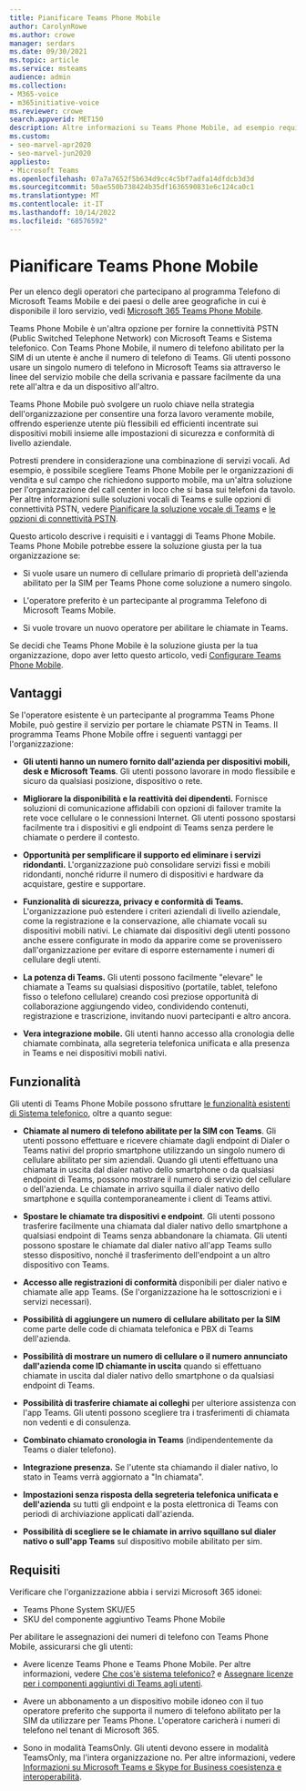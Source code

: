 ```yaml
---
title: Pianificare Teams Phone Mobile
author: CarolynRowe
ms.author: crowe
manager: serdars
ms.date: 09/30/2021
ms.topic: article
ms.service: msteams
audience: admin
ms.collection:
- M365-voice
- m365initiative-voice
ms.reviewer: crowe
search.appverid: MET150
description: Altre informazioni su Teams Phone Mobile, ad esempio requisiti e pianificazione della distribuzione.
ms.custom:
- seo-marvel-apr2020
- seo-marvel-jun2020
appliesto:
- Microsoft Teams
ms.openlocfilehash: 07a7a7652f5b634d9cc4c5bf7adfa14dfdcb3d3d
ms.sourcegitcommit: 50ae550b738424b35df1636590831e6c124ca0c1
ms.translationtype: MT
ms.contentlocale: it-IT
ms.lasthandoff: 10/14/2022
ms.locfileid: "68576592"
---
```

# <a name="plan-for-teams-phone-mobile"></a>Pianificare Teams Phone Mobile

Per un elenco degli operatori che partecipano al programma Telefono di Microsoft Teams Mobile e dei paesi o delle aree geografiche in cui è disponibile il loro servizio, vedi [Microsoft 365 Teams Phone Mobile](https://cloudpartners.transform.microsoft.com/practices/microsoft-365-for-operators/teams-phone-mobile).

Teams Phone Mobile è un'altra opzione per fornire la connettività PSTN (Public Switched Telephone Network) con Microsoft Teams e Sistema telefonico. Con Teams Phone Mobile, il numero di telefono abilitato per la SIM di un utente è anche il numero di telefono di Teams. Gli utenti possono usare un singolo numero di telefono in Microsoft Teams sia attraverso le linee del servizio mobile che della scrivania e passare facilmente da una rete all'altra e da un dispositivo all'altro.

Teams Phone Mobile può svolgere un ruolo chiave nella strategia dell'organizzazione per consentire una forza lavoro veramente mobile, offrendo esperienze utente più flessibili ed efficienti incentrate sui dispositivi mobili insieme alle impostazioni di sicurezza e conformità di livello aziendale.

Potresti prendere in considerazione una combinazione di servizi vocali. Ad esempio, è possibile scegliere Teams Phone Mobile per le organizzazioni di vendita e sul campo che richiedono supporto mobile, ma un'altra soluzione per l'organizzazione del call center in loco che si basa sui telefoni da tavolo. Per altre informazioni sulle soluzioni vocali di Teams e sulle opzioni di connettività PSTN, vedere [Pianificare la soluzione vocale di Teams](cloud-voice-landing-page.md) e [le opzioni di connettività PSTN](pstn-connectivity.md). 

Questo articolo descrive i requisiti e i vantaggi di Teams Phone Mobile. Teams Phone Mobile potrebbe essere la soluzione giusta per la tua organizzazione se:

-   Si vuole usare un numero di cellulare primario di proprietà dell'azienda abilitato per la SIM per Teams Phone come soluzione a numero singolo.

-   L'operatore preferito è un partecipante al programma Telefono di Microsoft Teams Mobile.

-   Si vuole trovare un nuovo operatore per abilitare le chiamate in Teams.

Se decidi che Teams Phone Mobile è la soluzione giusta per la tua organizzazione, dopo aver letto questo articolo, vedi [Configurare Teams Phone Mobile](operator-connect-mobile-configure.md).



## <a name="benefits"></a>Vantaggi

Se l'operatore esistente è un partecipante al programma Teams Phone Mobile, può gestire il servizio per portare le chiamate PSTN in Teams. Il programma Teams Phone Mobile offre i seguenti vantaggi per l'organizzazione:

- **Gli utenti hanno un numero fornito dall'azienda per dispositivi mobili, desk e Microsoft Teams**. Gli utenti possono lavorare in modo flessibile e sicuro da qualsiasi posizione, dispositivo o rete.  

- **Migliorare la disponibilità e la reattività dei dipendenti.** Fornisce soluzioni di comunicazione affidabili con opzioni di failover tramite la rete voce cellulare o le connessioni Internet. Gli utenti possono spostarsi facilmente tra i dispositivi e gli endpoint di Teams senza perdere le chiamate o perdere il contesto.

- **Opportunità per semplificare il supporto ed eliminare i servizi ridondanti.** L'organizzazione può consolidare servizi fissi e mobili ridondanti, nonché ridurre il numero di dispositivi e hardware da acquistare, gestire e supportare.

-   **Funzionalità di sicurezza, privacy e conformità di Teams.** L'organizzazione può estendere i criteri aziendali di livello aziendale, come la registrazione e la conservazione, alle chiamate vocali su dispositivi mobili nativi. Le chiamate dai dispositivi degli utenti possono anche essere configurate in modo da apparire come se provenissero dall'organizzazione per evitare di esporre esternamente i numeri di cellulare degli utenti.

- **La potenza di Teams.** Gli utenti possono facilmente "elevare" le chiamate a Teams su qualsiasi dispositivo (portatile, tablet, telefono fisso o telefono cellulare) creando così preziose opportunità di collaborazione aggiungendo video, condividendo contenuti, registrazione e trascrizione, invitando nuovi partecipanti e altro ancora.

- **Vera integrazione mobile.** Gli utenti hanno accesso alla cronologia delle chiamate combinata, alla segreteria telefonica unificata e alla presenza in Teams e nei dispositivi mobili nativi. 

## <a name="features"></a>Funzionalità

Gli utenti di Teams Phone Mobile possono sfruttare [le funzionalità esistenti di Sistema telefonico](here-s-what-you-get-with-phone-system.md), oltre a quanto segue:

- **Chiamate al numero di telefono abilitate per la SIM con Teams**. Gli utenti possono effettuare e ricevere chiamate dagli endpoint di Dialer o Teams nativi del proprio smartphone utilizzando un singolo numero di cellulare abilitato per sim aziendali. Quando gli utenti effettuano una chiamata in uscita dal dialer nativo dello smartphone o da qualsiasi endpoint di Teams, possono mostrare il numero di servizio del cellulare o dell'azienda. Le chiamate in arrivo squilla il dialer nativo dello smartphone e squilla contemporaneamente i client di Teams attivi.

-   **Spostare le chiamate tra dispositivi e endpoint**. Gli utenti possono trasferire facilmente una chiamata dal dialer nativo dello smartphone a qualsiasi endpoint di Teams senza abbandonare la chiamata. Gli utenti possono spostare le chiamate dal dialer nativo all'app Teams sullo stesso dispositivo, nonché il trasferimento dell'endpoint a un altro dispositivo con Teams. 

- **Accesso alle registrazioni di conformità** disponibili per dialer nativo e chiamate alle app Teams. (Se l'organizzazione ha le sottoscrizioni e i servizi necessari).

- **Possibilità di aggiungere un numero di cellulare abilitato per la SIM** come parte delle code di chiamata telefonica e PBX di Teams dell'azienda.

- **Possibilità di mostrare un numero di cellulare o il numero annunciato dall'azienda come ID chiamante in uscita** quando si effettuano chiamate in uscita dal dialer nativo dello smartphone o da qualsiasi endpoint di Teams.

- **Possibilità di trasferire chiamate ai colleghi** per ulteriore assistenza con l'app Teams. Gli utenti possono scegliere tra i trasferimenti di chiamata non vedenti e di consulenza. 

- **Combinato chiamato cronologia in Teams** (indipendentemente da Teams o dialer telefono).

- **Integrazione presenza.**  Se l'utente sta chiamando il dialer nativo, lo stato in Teams verrà aggiornato a "In chiamata". 

- **Impostazioni senza risposta della segreteria telefonica unificata e dell'azienda** su tutti gli endpoint e la posta elettronica di Teams con periodi di archiviazione applicati dall'azienda.

- **Possibilità di scegliere se le chiamate in arrivo squillano sul dialer nativo o sull'app Teams** sul dispositivo mobile abilitato per sim.

## <a name="requirements"></a>Requisiti

Verificare che l'organizzazione abbia i servizi Microsoft 365 idonei:

- Teams Phone System SKU/E5
- SKU del componente aggiuntivo Teams Phone Mobile

Per abilitare le assegnazioni dei numeri di telefono con Teams Phone Mobile, assicurarsi che gli utenti:

- Avere licenze Teams Phone e Teams Phone Mobile. Per altre informazioni, vedere [Che cos'è sistema telefonico?](what-is-phone-system-in-office-365.md) e [Assegnare licenze per i componenti aggiuntivi di Teams agli utenti](teams-add-on-licensing/assign-teams-add-on-licenses.md).

- Avere un abbonamento a un dispositivo mobile idoneo con il tuo operatore preferito che supporta il numero di telefono abilitato per la SIM da utilizzare per Teams Phone. L'operatore caricherà i numeri di telefono nel tenant di Microsoft 365.

- Sono in modalità TeamsOnly. Gli utenti devono essere in modalità TeamsOnly, ma l'intera organizzazione no. Per altre informazioni, vedere [Informazioni su Microsoft Teams e Skype for Business coesistenza e interoperabilità](teams-and-skypeforbusiness-coexistence-and-interoperability.md).


